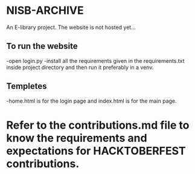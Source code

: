 # NISB-ARCHIVE
An E-library project.
The website is not hosted yet...

## To run the website
-open login.py
-install all the requirements given in the requirements.txt inside project directory and then run it preferably in a venv.

## Templetes
-home.html is for the login page and index.html is for the main page.

# Refer to the contributions.md file to know the requirements and expectations for HACKTOBERFEST contributions.

